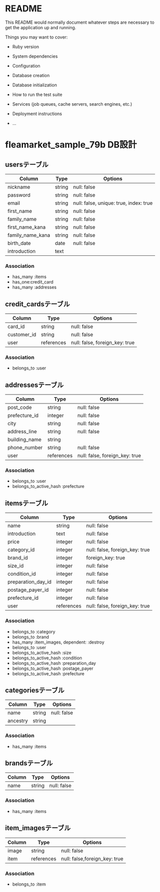 # README

This README would normally document whatever steps are necessary to get the
application up and running.

Things you may want to cover:

* Ruby version

* System dependencies

* Configuration

* Database creation

* Database initialization

* How to run the test suite

* Services (job queues, cache servers, search engines, etc.)

* Deployment instructions

* ...

# fleamarket_sample_79b DB設計
## usersテーブル
|Column|Type|Options|
|------|----|-------|
|nickname|string|null: false|
|password|string|null: false|
|email|string|null: false, unique: true, index: true|
|first_name|string|null: false|
|family_name|string|null: false|
|first_name_kana|string|null: false|
|family_name_kana|string|null: false|
|birth_date|date|null: false|
|introduction|text||
### Association
- has_many :items
- has_one:credit_card
- has_many :addresses

## credit_cardsテーブル
|Column|Type|Options|
|------|----|-------|
|card_id|string|null: false|
|customer_id|string|null: false|
|user|references|null: false, foreign_key: true|
### Association
- belongs_to :user


## addressesテーブル
|Column|Type|Options|
|------|----|-------|
|post_code|string|null: false|
|prefecture​_id|integer|null: false|
|city|string|null: false|
|address_line|string|null: false|
|building_name|string||
|phone_number|string|null: false|
|user|references|null: false, foreign_key: true|
### Association
- belongs_to :user
- belongs_to_active_hash :​prefecture


## itemsテーブル
|Column|Type|Options|
|------|----|-------|
|name|string|null: false|
|introduction|text|null: false|
|price|integer|null: false|
|category_id|integer|null: false, foreign_key: true|
|brand_id|integer|foreign_key: true|
|size_id|integer|null: false|
|condition_id|integer|null: false|
|preparation_day_id|integer|null: false|
|postage_payer_id|integer|null: false|
|prefecture_id|integer|null: false|
|user|references|null: false, foreign_key: true|
### Association
- belongs_to :category
- belongs_to :brand
- has_many :item_images, dependent: :destroy
- belongs_to :user
- belongs_to_active_hash :size
- belongs_to_active_hash :condition
- belongs_to_active_hash :preparation_day
- belongs_to_active_hash :postage_payer
- belongs_to_active_hash :prefecture


## categoriesテーブル
|Column|Type|Options|
|------|----|-------|
|name|string|null: false|
|ancestry|string||
### Association
- has_many :items


## brandsテーブル
|Column|Type|Options|
|------|----|-------|
|name|string|null: false|
### Association
- has_many :items


## item_imagesテーブル
|Column|Type|Options|
|------|----|-------|
|image|string|null: false|
|item|references|null: false,foreign_key: true|
### Association
- belongs_to :item


